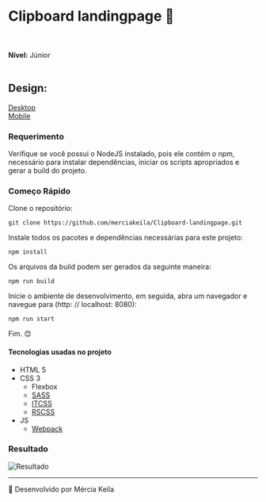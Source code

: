 # Clipboard landingpage 👋<br><br>
<b>Nível:</b> Júnior
</br>
</br>
## <b>Design:</b>

[Desktop](doc/design/desktop-design.jpg)<br>
[Mobile](doc/design/mobile-design.jpg)

### <b>Requerimento</b>

Verifique se você possui o NodeJS instalado, pois ele contém o npm, necessário para instalar dependências, iniciar os scripts apropriados e gerar a build do projeto.

### <b>Começo Rápido</b>

Clone o repositório:
````
git clone https://github.com/merciakeila/Clipboard-landingpage.git
````
Instale todos os pacotes e dependências necessárias para este projeto:

````
npm install
````

Os arquivos da build podem ser gerados da seguinte maneira:

````
npm run build
````

Inicie o ambiente de desenvolvimento, em seguida, abra um navegador e navegue para (http: // localhost: 8080):

````
npm run start
````

Fim. <g-emoji class="g-emoji" alias="blush" fallback-src="https://github.githubassets.com/images/icons/emoji/unicode/1f60a.png">😊</g-emoji><br>

#### Tecnologias usadas no projeto

* HTML 5
* CSS 3
  * Flexbox
  * [SASS](https://sass-lang.com/)
  * [ITCSS](https://www.getchisel.co/docs/development/itcss/)
  * [RSCSS](https://rscss.io/)
* JS
  * [Webpack](https://webpack.js.org/)
  

### Resultado

![Resultado](doc/...)

<hr>
<g-emoji class="g-emoji" alias="rocket" fallback-src="https://github.githubassets.com/images/icons/emoji/unicode/1f680.png">🚀</g-emoji>  Desenvolvido por Mércia Keila
